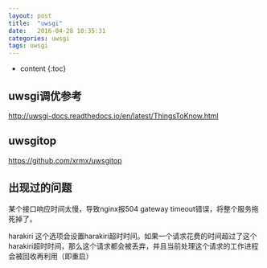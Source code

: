 ```yaml
---
layout: post
title:  "uwsgi"
date:   2016-04-28 10:35:31
categories: uwsgi
tags: uwsgi
---
```


* content
{:toc}


## uwsgi调优参考

http://uwsgi-docs.readthedocs.io/en/latest/ThingsToKnow.html

## uwsgitop

https://github.com/xrmx/uwsgitop

## 出现过的问题

某个接口响应时间太慢，导致nginx报504 gateway timeout错误，将整个服务拖死掉了。

harakiri 这个选项会设置harakiri超时时间。如果一个请求花费的时间超过了这个harakiri超时时间，那么这个请求都会被丢弃，并且当前处理这个请求的工作进程会被回收再利用（即重启）


